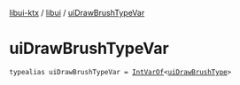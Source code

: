 [libui-ktx](../index.md) / [libui](index.md) / [uiDrawBrushTypeVar](./ui-draw-brush-type-var.md)

# uiDrawBrushTypeVar

`typealias uiDrawBrushTypeVar = `[`IntVarOf`](../kotlinx.cinterop/-int-var-of/index.md)`<`[`uiDrawBrushType`](ui-draw-brush-type.md)`>`